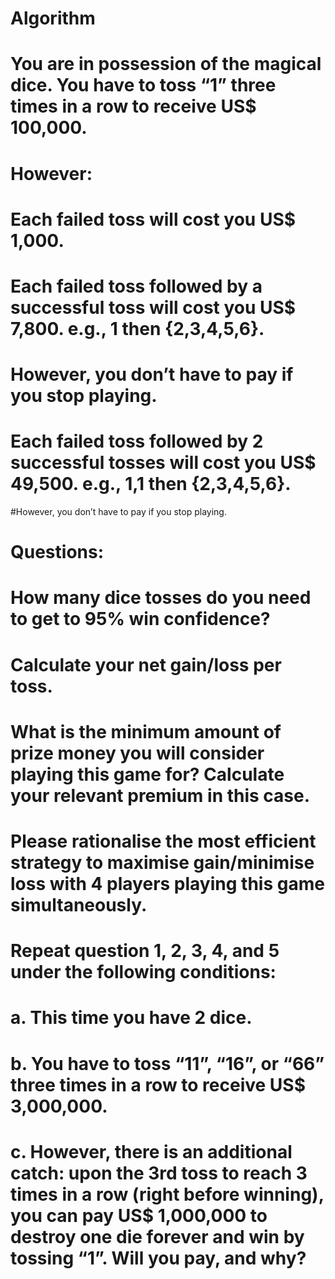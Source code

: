 # Algorithm
# You are in possession of the magical dice. You have to toss “1” three times in a row to receive US$ 100,000.

# However:

# Each failed toss will cost you US$ 1,000.
# Each failed toss followed by a successful toss will cost you US$ 7,800. e.g., 1 then {2,3,4,5,6}.
# However, you don’t have to pay if you stop playing.

# Each failed toss followed by 2 successful tosses will cost you US$ 49,500. e.g., 1,1 then {2,3,4,5,6}.
#However, you don’t have to pay if you stop playing.

# Questions:

# How many dice tosses do you need to get to 95% win confidence?
# Calculate your net gain/loss per toss.
# What is the minimum amount of prize money you will consider playing this game for? Calculate your relevant premium in this case.
# Please rationalise the most efficient strategy to maximise gain/minimise loss with 4 players playing this game simultaneously.
# Repeat question 1, 2, 3, 4, and 5 under the following conditions:
# a. This time you have 2 dice.
# b. You have to toss “11”, “16”, or “66” three times in a row to receive US$ 3,000,000.
# c. However, there is an additional catch: upon the 3rd toss to reach 3 times in a row (right before winning), you can pay US$ 1,000,000 to destroy one die forever and win by tossing “1”. Will you pay, and why?
